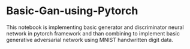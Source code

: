 # Basic-Gan-using-Pytorch
This notebook is implementing basic generator and discriminator neural network in pytorch framework and than combining to implement basic generative adversarial network using MNIST handwritten digit data.
